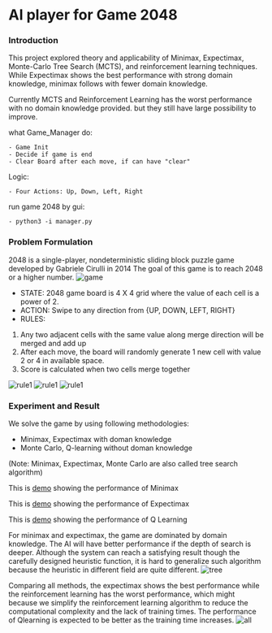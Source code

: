 # AI player for Game 2048

### Introduction
This project explored theory and applicability of Minimax, Expectimax, Monte-Carlo Tree Search (MCTS), and reinforcement learning techniques.  While Expectimax shows the best performance with strong domain knowledge, minimax follows with fewer domain knowledge. 

Currently MCTS and Reinforcement Learning has the worst performance with no domain knowledge provided. but they still have large possibility to improve.

what Game_Manager do:

    - Game Init
    - Decide if game is end
    - Clear Board after each move, if can have "clear"

Logic:

    - Four Actions: Up, Down, Left, Right
 
run game 2048 by gui:

	- python3 -i manager.py

### Problem Formulation
2048 is a single-player, nondeterministic sliding block puzzle game developed by Gabriele Cirulli in 2014 The goal of this game is to reach 2048 or a higher number.
![game](https://github.com/kaito4213/2048-Game-Player/blob/master/outputs/images/problem.png)

* STATE: 2048 game board is 4 X 4 grid where the value of each cell is a power of 2.
* ACTION: Swipe to any direction from {UP, DOWN, LEFT, RIGHT}
* RULES:
1. Any two adjacent cells with the same value along merge direction will be merged and add up
2. After each move, the board will randomly generate 1 new cell with value 2 or 4 in available space.
3. Score is calculated when two cells merge together

![rule1](https://github.com/kaito4213/2048-Game-Player/blob/master/outputs/images/move1.png) ![rule1](https://github.com/kaito4213/2048-Game-Player/blob/master/outputs/images/move2.png) ![rule1](https://github.com/kaito4213/2048-Game-Player/blob/master/outputs/images/move3.png)
 
 
### Experiment and Result

We solve the game by using following methodologies:
* Minimax, Expectimax with doman knowledge
* Monte Carlo, Q-learning without doman knowledge

(Note: Minimax, Expectimax, Monte Carlo are also called tree search algorithm)

This is [demo](https://www.youtube.com/watch?v=VYg8peT_-dY) showing the performance of Minimax 

This is [demo](https://www.youtube.com/watch?v=tNzmeJS-h18) showing the performance of Expectimax 

This is [demo](https://www.youtube.com/watch?v=DFlbKxX9g1I) showing the performance of Q Learning 


For minimax and expectimax, the game are dominated by domain knowledge. The AI will have better performance if the depth of search is deeper. Although the system can reach a satisfying result though the carefully designed heuristic function, it is hard to generalize such algorithm because the heuristic in different field are quite different. 
![tree](https://github.com/kaito4213/2048-Game-Player/blob/master/outputs/images/tree1.png)

Comparing all methods, the expectimax shows the best performance while the reinforcement learning has the worst performance, which might because we simplify the reinforcement learning algorithm to reduce the computational complexity and the lack of training times. The performance of Qlearning is expected to be better as the training time increases.
![all](https://github.com/kaito4213/2048-Game-Player/blob/master/outputs/images/rl.png)